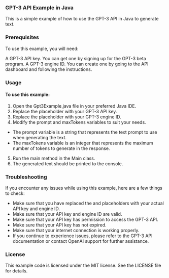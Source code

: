 ### GPT-3 API Example in Java
This is a simple example of how to use the GPT-3 API in Java to generate text.

### Prerequisites
To use this example, you will need:

A GPT-3 API key. You can get one by signing up for the GPT-3 beta program.
A GPT-3 engine ID. You can create one by going to the API dashboard and following the instructions.
### Usage
#### To use this example:

1. Open the Gpt3Example.java file in your preferred Java IDE.
2. Replace the <your-api-key> placeholder with your GPT-3 API key.
3. Replace the <your-engine-id> placeholder with your GPT-3 engine ID.
4. Modify the prompt and maxTokens variables to suit your needs.
- The prompt variable is a string that represents the text prompt to use when generating the text.
- The maxTokens variable is an integer that represents the maximum number of tokens to generate in the response.
5. Run the main method in the Main class.
6. The generated text should be printed to the console.
  
### Troubleshooting
  
If you encounter any issues while using this example, here are a few things to check:

- Make sure that you have replaced the <your-api-key> and <your-engine-id> placeholders with your actual API key and engine ID.
- Make sure that your API key and engine ID are valid.
- Make sure that your API key has permission to access the GPT-3 API.
- Make sure that your API key has not expired.
- Make sure that your internet connection is working properly.
- If you continue to experience issues, please refer to the GPT-3 API documentation or contact OpenAI support for further assistance.

### License
This example code is licensed under the MIT license. See the LICENSE file for details.
